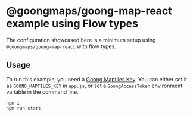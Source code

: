 # @goongmaps/goong-map-react example using Flow types

The configuration showcased here is a minimum setup using `@goongmaps/goong-map-react` with flow types.

## Usage

To run this example, you need a [Goong Maptiles Key](https://account.goong.io). You can either set it as `GOONG_MAPTILES_KEY` in `app.js`, or set a `GoongAccessToken` environment variable in the command line.

```bash
npm i
npm run start
```
